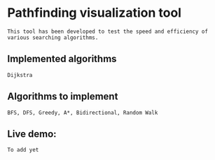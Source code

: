 # Pathfinding visualization tool
```
This tool has been developed to test the speed and efficiency of various searching algorithms.
``` 

## Implemented algorithms
```
Dijkstra
```

## Algorithms to implement
```
BFS, DFS, Greedy, A*, Bidirectional, Random Walk
```

## Live demo:
```
To add yet
``` 

